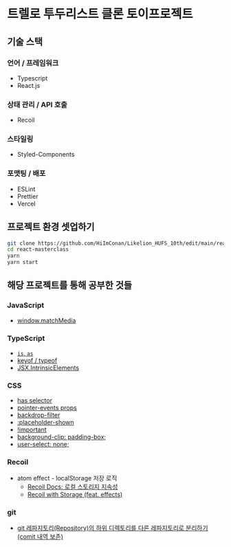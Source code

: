 # 트렐로 투두리스트 클론 토이프로젝트

## 기술 스택

### 언어 / 프레임워크

- Typescript
- React.js

### 상태 관리 / API 호출

- Recoil

### 스타일링

- Styled-Components

### 포맷팅 / 배포

- ESLint
- Prettier
- Vercel

## 프로젝트 환경 셋업하기

```Bash
git clone https://github.com/HiImConan/Likelion_HUFS_10th/edit/main/react-masterclass.git
cd react-masterclass
yarn
yarn start
```

## 해당 프로젝트를 통해 공부한 것들

### JavaScript

- [window.matchMedia](https://blog.eunsukim.me/posts/how-to-use-media-query-with-javascript-matchmedia)

### TypeScript

- [`is`, `as`](https://velog.io/@kwak1539/%ED%83%80%EC%9E%85%EC%8A%A4%ED%81%AC%EB%A6%BD%ED%8A%B8-is-as-%EB%AC%B8%EB%B2%95-%EC%A0%95%EB%A6%AC)
- [keyof / typeof](https://inpa.tistory.com/889)
- [JSX.IntrinsicElements](https://uxicode.tistory.com/entry/JSXIntrinsicElements-%EC%9D%B4%EB%9E%80)

### CSS

- [has selector](https://mong-blog.tistory.com/entry/CSS-has-%EC%84%A0%ED%83%9D%EC%9E%90)
- [pointer-events props](https://webdir.tistory.com/506)
- [backdrop-filter](https://shynaunum.tistory.com/38)
- [:placeholder-shown](https://velog.io/@ees238/CSS-%EA%B0%80%EC%83%81%ED%81%B4%EB%9E%98%EC%8A%A4-placeholder-shown)
- [!important](https://www.codingfactory.net/10372)
- [background-clip: padding-box;](https://www.codingfactory.net/10582)
- [user-select: none;](https://webisfree.com/2018-10-31/css-%ED%85%8D%EC%8A%A4%ED%8A%B8-%EC%84%A0%ED%83%9D-%EB%93%9C%EB%9E%98%EA%B7%B8-%EC%84%A4%EC%A0%95-user-select-%ED%94%84%EB%A1%9C%ED%8D%BC%ED%8B%B0)

### Recoil

- atom effect - localStorage 저장 로직
  - [Recoil Docs: 로컬 스토리지 지속성](https://recoiljs.org/ko/docs/guides/atom-effects/#local-storage-persistence-%EB%A1%9C%EC%BB%AC-%EC%8A%A4%ED%86%A0%EB%A6%AC%EC%A7%80-%EC%A7%80%EC%86%8D%EC%84%B1)
  - [Recoil with Storage (feat. effects)](https://tech.osci.kr/2022/07/05/recoil-react-js-state-management/)

### git

- [git 레파지토리(Repository)의 하위 디렉토리를 다른 레파지토리로 분리하기 (comit 내역 보존)](https://ashortday.tistory.com/58)

